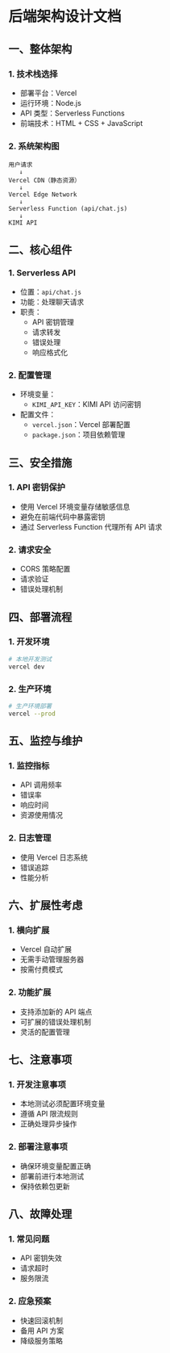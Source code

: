 # 后端架构设计文档

## 一、整体架构

### 1. 技术栈选择
- 部署平台：Vercel
- 运行环境：Node.js
- API 类型：Serverless Functions
- 前端技术：HTML + CSS + JavaScript

### 2. 系统架构图
```
用户请求
   ↓
Vercel CDN（静态资源）
   ↓
Vercel Edge Network
   ↓
Serverless Function (api/chat.js)
   ↓
KIMI API
```

## 二、核心组件

### 1. Serverless API
- 位置：`api/chat.js`
- 功能：处理聊天请求
- 职责：
  - API 密钥管理
  - 请求转发
  - 错误处理
  - 响应格式化

### 2. 配置管理
- 环境变量：
  - `KIMI_API_KEY`：KIMI API 访问密钥
- 配置文件：
  - `vercel.json`：Vercel 部署配置
  - `package.json`：项目依赖管理

## 三、安全措施

### 1. API 密钥保护
- 使用 Vercel 环境变量存储敏感信息
- 避免在前端代码中暴露密钥
- 通过 Serverless Function 代理所有 API 请求

### 2. 请求安全
- CORS 策略配置
- 请求验证
- 错误处理机制

## 四、部署流程

### 1. 开发环境
```bash
# 本地开发测试
vercel dev
```

### 2. 生产环境
```bash
# 生产环境部署
vercel --prod
```

## 五、监控与维护

### 1. 监控指标
- API 调用频率
- 错误率
- 响应时间
- 资源使用情况

### 2. 日志管理
- 使用 Vercel 日志系统
- 错误追踪
- 性能分析

## 六、扩展性考虑

### 1. 横向扩展
- Vercel 自动扩展
- 无需手动管理服务器
- 按需付费模式

### 2. 功能扩展
- 支持添加新的 API 端点
- 可扩展的错误处理机制
- 灵活的配置管理

## 七、注意事项

### 1. 开发注意事项
- 本地测试必须配置环境变量
- 遵循 API 限流规则
- 正确处理异步操作

### 2. 部署注意事项
- 确保环境变量配置正确
- 部署前进行本地测试
- 保持依赖包更新

## 八、故障处理

### 1. 常见问题
- API 密钥失效
- 请求超时
- 服务限流

### 2. 应急预案
- 快速回滚机制
- 备用 API 方案
- 降级服务策略 